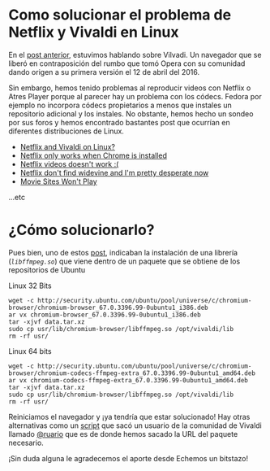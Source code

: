 # Como solucionar el problema de Netflix y Vivaldi en Linux

En el [post anterior](https://echemosunbitstazo.es/blog/vivaldi-un-navegador-impresionante?target=_blank), estuvimos hablando sobre Vilvadi. Un navegador que se liberó en contraposición del rumbo que tomó Opera con su comunidad dando origen a su primera versión el 12 de abril del 2016.

Sin embargo, hemos tenido problemas al reproducir videos con Netflix o Atres Player porque al parecer hay un problema con los códecs. Fedora por ejemplo no incorpora códecs propietarios a menos que instales un repositorio adicional y los instales. No obstante, hemos hecho un sondeo por sus foros y hemos encontrado bastantes post que ocurrían en diferentes distribuciones de Linux.
* [Netflix and Vivaldi on Linux?](https://forum.vivaldi.net/post/6672?target=_blank)
* [Netflix only works when Chrome is installed](https://forum.vivaldi.net/post/75823?target=_blank)
* [Netflix videos doesn't work :(](https://forum.vivaldi.net/post/4342?target=_blank)
* [Netflix don't find widevine and I'm pretty desperate now](https://forum.vivaldi.net/post/114800?target=_blank)
* [Movie Sites Won't Play](https://forum.vivaldi.net/post/114800?target=_blank)

 ...etc

# ¿Cómo solucionarlo?
Pues bien, uno de estos [post](https://forum.vivaldi.net/topic/12973/video-playback-problems-troubleshooting-and-solutions-on-linux/3?target=_blank), indicaban la instalación de una librería  (_`libffmpeg.so`_) que viene dentro de un paquete que se obtiene de los repositorios de Ubuntu

Linux 32 Bits 
```
wget -c http://security.ubuntu.com/ubuntu/pool/universe/c/chromium-browser/chromium-browser_67.0.3396.99-0ubuntu1_i386.deb
ar vx chromium-browser_67.0.3396.99-0ubuntu1_i386.deb
tar -xjvf data.tar.xz 
sudo cp usr/lib/chromium-browser/libffmpeg.so /opt/vivaldi/lib
rm -rf usr/
```
Linux 64 bits 
```
wget -c http://security.ubuntu.com/ubuntu/pool/universe/c/chromium-browser/chromium-codecs-ffmpeg-extra_67.0.3396.99-0ubuntu1_amd64.deb
ar vx chromium-codecs-ffmpeg-extra_67.0.3396.99-0ubuntu1_amd64.deb
tar -xjvf data.tar.xz 
sudo cp usr/lib/chromium-browser/libffmpeg.so /opt/vivaldi/lib
rm -rf usr/
```
Reiniciamos el navegador y ¡ya tendría que estar solucionado!
Hay otras alternativas como un [script](https://gist.github.com/ruario/bec42d156d30affef655?target=_blank) que sacó un usuario de la comunidad de Vivaldi llamado [@ruario](https://forum.vivaldi.net/uid/48?target=_blank) que es de donde hemos sacado la URL del paquete necesario.

¡Sin duda alguna le agradecemos el aporte desde Echemos un bitstazo!